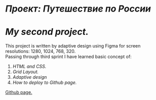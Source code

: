 # **_Проект: Путешествие по России_**

# **_My second project._**
This project is written by adaptive design using Figma for screen resolutions: 1280, 1024, 768, 320.  
Passing through third sprint I have learned basic concept of:  
1. _HTML and CSS._
2. _Grid Layout._
3. _Adaptive design_
4. _How to deploy to Github page._

[Github page.](https://timakhmedov.github.io/russian-travel/ "Мой проект тут!")